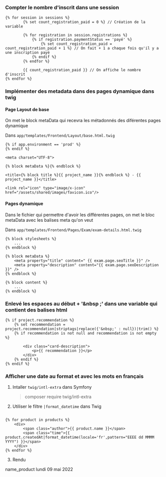 

### Compter le nombre d'inscrit dans une session

```Twig
{% for session in sessions %}
        {% set count_registration_paid = 0 %} // Création de la variable

        {% for registration in session.registrations %}
            {% if registration.paymentStatus == 'payé' %}
                {% set count_registration_paid = count_registration_paid + 1 %} // On fait + 1 a chaque fois qu'il y a une inscription payé
            {% endif %}
        {% endfor %}
        
        {{ count_registration_paid }} // On affiche le nombre d'inscrit
{% endfor %}
```

### Implémenter des metadata dans des pages dynamique dans twig 

#### Page Layout de base

On met le block metaData qui recevra les métadonnés des diférentes pages dynamique

Dans `app/templates/Frontend/Layout/base.html.twig`

```Twig
{% if app.environment == 'prod' %}
{% endif %}

<meta charset="UTF-8">

{% block metaData %}{% endblock %}

<title>{% block title %}{{ project_name }}{% endblock %} - {{ project_name }}</title>

<link rel="icon" type="image/x-icon" href="/assets/shared/images/favicon.ico"/>
```

#### Pages dynamique

Dans le fichier qui permettre d'avoir les différentes pages, on met le bloc metaData avec les balises meta qu'on veut

Dans `app/templates/Frontend/Pages/Exam/exam-details.html.twig`

```Twig
{% block stylesheets %}
    ...
{% endblock %}

{% block metaData %}
    <meta property="title" content=" {{ exam.page.seoTitle }}" />
    <meta property="description" content="{{ exam.page.seoDescription }}" />
{% endblock %}

{% block content %}
    ...
{% endblock %}
```

### Enlevé les espaces au début + '&nbsp ;' dans une variable qui contient des balises html

```Twig
{% if project.recommendation %}
    {% set recommendation = project.recommendation|striptags|replace({'&nbsp;' : null})|trim() %}
    {% if recommendation is not null and recommendation is not empty %}

        <div class="card-description">
            <p>{{ recommendation }}</p>
        </div>
    {% endif %}
{% endif %}
```

### Afficher une date au format et avec les mots en français 

1. Intaller `twig/intl-extra` dans Symfony

    > composer require twig/intl-extra

2. Utiliser le filtre `|format_datetime` dans Twig

```Twig

{% for product in products %}
    <div>
        <span class="author">{{ product.name }}</span> 
        <span class="time">{{ product.createdAt|format_datetime(locale='fr',pattern="EEEE dd MMMM YYYY") }}</span>
    </div>
{% endfor %}

```

3. Rendu

name_product lundi 09 mai 2022